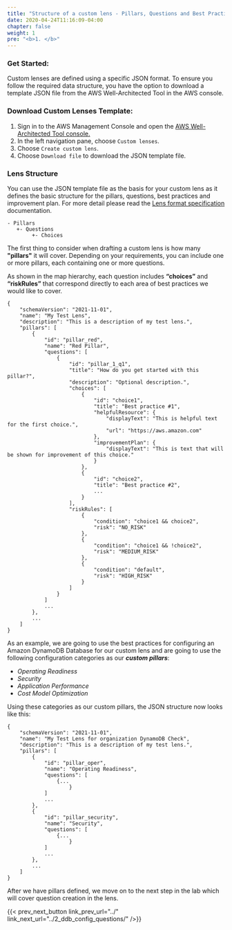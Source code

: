```yaml
---
title: "Structure of a custom lens - Pillars, Questions and Best Practices"
date: 2020-04-24T11:16:09-04:00
chapter: false
weight: 1
pre: "<b>1. </b>"
---
```


### Get Started:

Custom lenses are defined using a specific JSON format. To ensure you follow the required data structure, you have the option to download a template JSON file from the AWS Well-Architected Tool in the AWS console.

### Download Custom Lenses Template:
1. Sign in to the AWS Management Console and open the [AWS Well-Architected Tool console.](https://console.aws.amazon.com/wellarchitected/)
2. In the left navigation pane, choose `Custom lenses`.
3. Choose `Create custom lens`.
4. Choose `Download file` to download the JSON template file.

### Lens Structure

You can use the JSON template file as the basis for your custom lens as it defines the basic structure for the pillars, questions, best practices and improvement plan. For more detail please read the [Lens format specification](https://docs.aws.amazon.com/wellarchitected/latest/userguide/lenses-format-specification.html) documentation.

```
- Pillars
   +- Questions
        +- Choices
```

The first thing to consider when drafting a custom lens is how many **"pillars"** it will cover. Depending on your requirements, you can include one or more pillars, each containing one or more questions.

As shown in the map hierarchy, each question includes **“choices”** and **“riskRules”** that correspond directly to each area of best practices we would like to cover.

```
{
    "schemaVersion": "2021-11-01",
    "name": "My Test Lens",
    "description": "This is a description of my test lens.",
    "pillars": [
        {
            "id": "pillar_red",
            "name": "Red Pillar",
            "questions": [
                {
                    "id": "pillar_1_q1",
                    "title": "How do you get started with this pillar?",
                    "description": "Optional description.",
                    "choices": [
                        {
                            "id": "choice1",
                            "title": "Best practice #1",
                            "helpfulResource": {
                                "displayText": "This is helpful text for the first choice.",
                                "url": "https://aws.amazon.com"
                            },
                            "improvementPlan": {
                                "displayText": "This is text that will be shown for improvement of this choice."
                            }
                        },
                        {
                            "id": "choice2",
                            "title": "Best practice #2",
                            ...
                        }
                    ],
                    "riskRules": [
                        {
                            "condition": "choice1 && choice2",
                            "risk": "NO_RISK"
                        },
                        {
                            "condition": "choice1 && !choice2",
                            "risk": "MEDIUM_RISK"
                        },
                        {
                            "condition": "default",
                            "risk": "HIGH_RISK"
                        }
                    ]
                }
            ]
            ...
        },
        ...
    ]
}
```
As an example, we are going to use the best practices for configuring an Amazon DynamoDB Database for our custom lens and are going to use the following configuration categories as our ***custom pillars***:
* *Operating Readiness*
* *Security*
* *Application Performance*
* *Cost Model Optimization*

Using these categories as our custom pillars, the JSON structure now looks like this:
```
{
    "schemaVersion": "2021-11-01",
    "name": "My Test Lens for organization DynamoDB Check",
    "description": "This is a description of my test lens.",
    "pillars": [
        {
            "id": "pillar_oper",
            "name": "Operating Readiness",
            "questions": [
                {...
                    }
            ]
            ...
        },
        {
            "id": "pillar_security",
            "name": "Security",
            "questions": [
                {...
                    }
            ]
            ...
        },
        ...
    ]
}
```

After we have pillars defined, we move on to the next step in the lab which will cover question creation in the lens. 

{{< prev_next_button link_prev_url="../" link_next_url="../2_ddb_config_questions/" />}}
